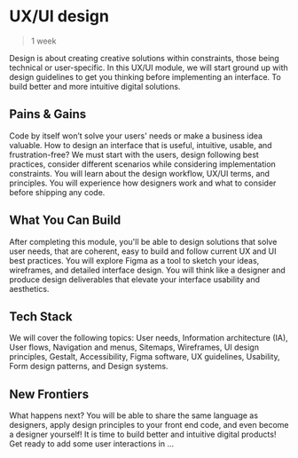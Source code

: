 # UX/UI design

> 1 week

Design is about creating creative solutions within constraints, those being technical or user-specific. In this UX/UI module, we will start ground up with design guidelines to get you thinking before implementing an interface. To build better and more intuitive digital solutions.

## Pains & Gains

Code by itself won’t solve your users' needs or make a business idea valuable. How to design an interface that is useful, intuitive, usable, and frustration-free? We must start with the users, design following best practices, consider different scenarios while considering implementation constraints. You will learn about the design workflow, UX/UI terms, and principles. You will experience how designers work and what to consider before shipping any code.

## What You Can Build

After completing this module, you'll be able to design solutions that solve user needs, that are coherent, easy to build and follow current UX and UI best practices. You will explore Figma as a tool to sketch your ideas, wireframes, and detailed interface design. You will think like a designer and produce design deliverables that elevate your interface usability and aesthetics.

## Tech Stack

We will cover the following topics: User needs, Information architecture (IA), User flows, Navigation and menus, Sitemaps, Wireframes, UI design principles, Gestalt, Accessibility, Figma software, UX guidelines, Usability, Form design patterns, and Design systems.

## New Frontiers

What happens next? You will be able to share the same language as designers, apply design principles to your front end code, and even become a designer yourself! It is time to build better and intuitive digital products!  Get ready to add some user interactions in ...
